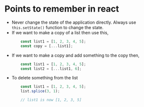 # Points to remember in react

* Never change the state of the application directly. Always use ``` this.setState()``` function to change the state.
* If we want to make a copy of a list then use this,
    ``` js
        const list1 = [1, 2, 3, 4, 5];
        const copy = [...list1];
    ```
* If we want to make a copy and add something to the copy then,
    ``` js
        const list1 = [1, 2, 3, 4, 5];
        const list2 = [...list1, 6];
    ```
* To delete something from the list
    ``` js
        const list1 = [1, 2, 3, 4, 5];
        list.splice(3, 1);

        // list1 is now [1, 2, 3, 5]
    ```